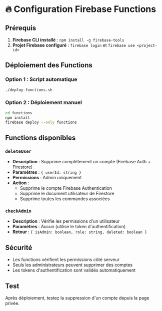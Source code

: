 # 🔥 Configuration Firebase Functions

## Prérequis
1. **Firebase CLI installé** : `npm install -g firebase-tools`
2. **Projet Firebase configuré** : `firebase login` et `firebase use <project-id>`

## Déploiement des Functions

### Option 1 : Script automatique
```bash
./deploy-functions.sh
```

### Option 2 : Déploiement manuel
```bash
cd functions
npm install
firebase deploy --only functions
```

## Functions disponibles

### `deleteUser`
- **Description** : Supprime complètement un compte (Firebase Auth + Firestore)
- **Paramètres** : `{ userId: string }`
- **Permissions** : Admin uniquement
- **Action** : 
  - Supprime le compte Firebase Authentication
  - Supprime le document utilisateur de Firestore
  - Supprime toutes les commandes associées

### `checkAdmin`
- **Description** : Vérifie les permissions d'un utilisateur
- **Paramètres** : Aucun (utilise le token d'authentification)
- **Retour** : `{ isAdmin: boolean, role: string, deleted: boolean }`

## Sécurité
- Les functions vérifient les permissions côté serveur
- Seuls les administrateurs peuvent supprimer des comptes
- Les tokens d'authentification sont validés automatiquement

## Test
Après déploiement, testez la suppression d'un compte depuis la page privée.
